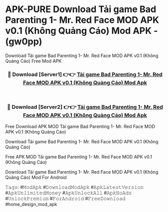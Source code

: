 # APK-PURE Download Tải game Bad Parenting 1- Mr. Red Face MOD APK v0.1 (Không Quảng Cáo) Mod APK - (gw0pp)
Download Tải game Bad Parenting 1- Mr. Red Face MOD APK v0.1 (Không Quảng Cáo) Free Mod APK

<div align="center">
<h3>🔴 Download [Server1] 👉👉 <a href="https://apk-comot.site?title=Tải_game_Bad_Parenting_1-_Mr._Red_Face_MOD_APK_v0.1_(Không_Quảng_Cáo)">Tải game Bad Parenting 1- Mr. Red Face MOD APK v0.1 (Không Quảng Cáo) Mod Apk</a></h3><br>

<h3>🔴 Download [Server2] 👉👉 <a href="https://apk-comot.site?title=Tải_game_Bad_Parenting_1-_Mr._Red_Face_MOD_APK_v0.1_(Không_Quảng_Cáo)">Tải game Bad Parenting 1- Mr. Red Face MOD APK v0.1 (Không Quảng Cáo) Mod Apk</a></h3>
</div>


Free Download APK MOD Tải game Bad Parenting 1- Mr. Red Face MOD APK v0.1 (Không Quảng Cáo)

Download Tải game Bad Parenting 1- Mr. Red Face MOD APK v0.1 (Không Quảng Cáo) 

Free APK MOD Tải game Bad Parenting 1- Mr. Red Face MOD APK v0.1 (Không Quảng Cáo) 

Download Tải game Bad Parenting 1- Mr. Red Face MOD APK v0.1 (Không Quảng Cáo) Mod For Android

𝚃𝚊𝚐𝚜: #𝙼𝚘𝚍𝙰𝚙𝚔 #𝙳𝚘𝚠𝚗𝚕𝚘𝚊𝚍𝙼𝚘𝚍𝙰𝚙𝚔 #𝙰𝚙𝚔𝙻𝚊𝚝𝚎𝚜𝚝𝚅𝚎𝚛𝚜𝚒𝚘𝚗 #𝙰𝚙𝚔𝚄𝚗𝚕𝚒𝚖𝚒𝚝𝚎𝚍𝙼𝚘𝚗𝚎𝚢 #𝙰𝚙𝚔𝚄𝚗𝚕𝚘𝚌𝚔𝙰𝚕𝚕 #𝙰𝚙𝚔𝙽𝚘𝙰𝚍𝚜 #𝚄𝚗𝚕𝚘𝚌𝚔𝙿𝚛𝚎𝚖𝚒𝚞𝚖 #𝙵𝚘𝚛𝙰𝚗𝚍𝚛𝚘𝚒𝚍 #𝙵𝚛𝚎𝚎𝙳𝚘𝚠𝚗𝚕𝚘𝚊𝚍 #home_design_mod_apk